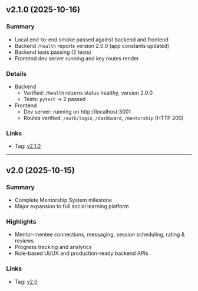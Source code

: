 ## v2.1.0 (2025-10-16)

### Summary
- Local end-to-end smoke passed against backend and frontend
- Backend `/health` reports version 2.0.0 (app constants updated)
- Backend tests passing (2 tests)
- Frontend dev server running and key routes render

### Details
- Backend
  - Verified: `/health` returns status healthy, version 2.0.0
  - Tests: `pytest` → 2 passed
- Frontend
  - Dev server: running on http://localhost:3001
  - Routes verified: `/auth/login`, `/dashboard`, `/mentorship` (HTTP 200)

### Links
- Tag: [v2.1.0](https://github.com/shanalishah/edprep-ai/tree/v2.1.0)

---

## v2.0 (2025-10-15)

### Summary
- Complete Mentorship System milestone
- Major expansion to full social learning platform

### Highlights
- Mentor-mentee connections, messaging, session scheduling, rating & reviews
- Progress tracking and analytics
- Role-based UI/UX and production-ready backend APIs

### Links
- Tag: [v2.0](https://github.com/shanalishah/edprep-ai/tree/v2.0)


